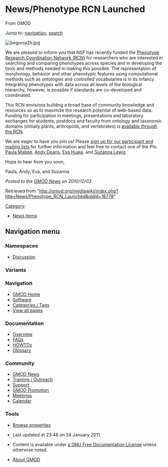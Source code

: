 









<span id="top"></span>







# <span dir="auto">News/Phenotype RCN Launched</span>





From GMOD









Jump to: [navigation](#mw-navigation), [search](#p-search)







![begonia2h.jpg](http://www.nescent.org/images/rotate/begonia2h.jpg)



We are pleased to inform you that NSF has recently funded the
<a href="http://phenotypercn.org/" class="external text"
rel="nofollow">Phenotype Research Coordination Network (RCN)</a> for
researchers who are interested in searching and comparing phenotypes
across species and in developing the tools and methods needed in making
this possible. The representation of morphology, behavior and other
phenotypic features using computational methods such as ontologies and
controlled vocabularies is in its infancy. Integrating phenotypes with
data across all levels of the biological hierarchy, however, is possible
if standards are co-developed and coordinated.

This RCN envisions building a broad base of community knowledge and
resources so as to maximize the research potential of web-based data.
Funding for participation in meetings, presentations and laboratory
exchanges for students, postdocs and faculty from ontology and taxonomic
domains (initially plants, arthropods, and vertebrates) is
<a href="http://phenotypercn.org/opportunities/" class="external text"
rel="nofollow">available through the RCN</a>.

We are eager to have you join us! Please
<a href="http://phenotypercn.org/participants/add/"
class="external text" rel="nofollow">sign up for our participant and
mailing lists</a> for further information and feel free to contact one
of the PIs: <a href="mailto:pmabee@usd.edu" class="external text"
rel="nofollow">Paula Mabee</a>,
<a href="mailto:andy_deans@ncsu.edu" class="external text"
rel="nofollow">Andy Deans</a>,
<a href="mailto:huala@acoma.stanford.edu" class="external text"
rel="nofollow">Eva Huala</a>, and
<a href="mailto:selewis@lbl.gov" class="external text"
rel="nofollow">Suzanna Lewis</a>.

Hope to hear from you soon,

Paula, Andy, Eva, and Suzanna

  



*Posted to the [GMOD News](../GMOD_News "GMOD News") on 2010/12/03*







Retrieved from
"<http://gmod.org/mediawiki/index.php?title=News/Phenotype_RCN_Launched&oldid=16778>"







[Category](../Special%3ACategories "Special%3ACategories"):

- [News Items](../Category%3ANews_Items "Category%3ANews Items")















## Navigation menu









### Namespaces


- <span id="ca-talk"><a
  href="http://gmod.org/mediawiki/index.php?title=Talk:News/Phenotype_RCN_Launched&amp;action=edit&amp;redlink=1"
  accesskey="t"
  title="Discussion about the content page [t]">Discussion</a></span>





### 

### Variants[](#)























<a href="../Main_Page"
style="background-image: url(../../images/GMOD-cogs.png);"
title="Visit the main page"></a>





### Navigation



- <span id="n-GMOD-Home">[GMOD Home](../Main_Page)</span>
- <span id="n-Software">[Software](../GMOD_Components)</span>
- <span id="n-Categories-.2F-Tags">[Categories /
  Tags](../Categories)</span>
- <span id="n-View-all-pages">[View all
  pages](../Special:AllPages)</span>







### Documentation



- <span id="n-Overview">[Overview](../Overview)</span>
- <span id="n-FAQs">[FAQs](../Category%3AFAQ)</span>
- <span id="n-HOWTOs">[HOWTOs](../Category%3AHOWTO)</span>
- <span id="n-Glossary">[Glossary](../Glossary)</span>







### Community



- <span id="n-GMOD-News">[GMOD News](../GMOD_News)</span>
- <span id="n-Training-.2F-Outreach">[Training /
  Outreach](../Training_and_Outreach)</span>
- <span id="n-Support">[Support](../Support)</span>
- <span id="n-GMOD-Promotion">[GMOD Promotion](../GMOD_Promotion)</span>
- <span id="n-Meetings">[Meetings](../Meetings)</span>
- <span id="n-Calendar">[Calendar](../Calendar)</span>







### Tools




- <span id="t-smwbrowselink"><a href="../Special%3ABrowse/News-2FPhenotype_RCN_Launched"
  rel="smw-browse">Browse properties</a></span>












- <span id="footer-info-lastmod">Last updated at 23:48 on 24 January
  2011.</span>
<!-- - <span id="footer-info-viewcount">5,517 page views.</span> -->
- <span id="footer-info-copyright">Content is available under
  <a href="http://www.gnu.org/licenses/fdl-1.3.html" class="external"
  rel="nofollow">a GNU Free Documentation License</a> unless otherwise
  noted.</span>

<!-- -->

- <span id="footer-places-about">[About
  GMOD](../GMOD%3AAbout "GMOD%3AAbout")</span>

<!-- -->







